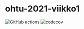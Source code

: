 # ohtu-2021-viikko1
![GitHub actions](https://github.com/JonathanHeyno/ohtu-2021-viikko1/workflows/CI/badge.svg)
[![codecov](https://codecov.io/gh/JonathanHeyno/ohtu-2021-viikko1/branch/main/graph/badge.svg?token=ZZY14OVWF2)](https://codecov.io/gh/JonathanHeyno/ohtu-2021-viikko1)
